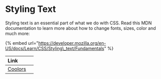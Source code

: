 # Styling Text

Styling text is an essential part of what we do with CSS. Read this MDN documentation to learn more about how to change fonts, sizes, color and much more:

{% embed url="https://developer.mozilla.org/en-US/docs/Learn/CSS/Styling\_text/Fundamentals" %}

| Link |  |
| :--- | :--- |
| [Coolors](https://coolors.co/app) |  |

